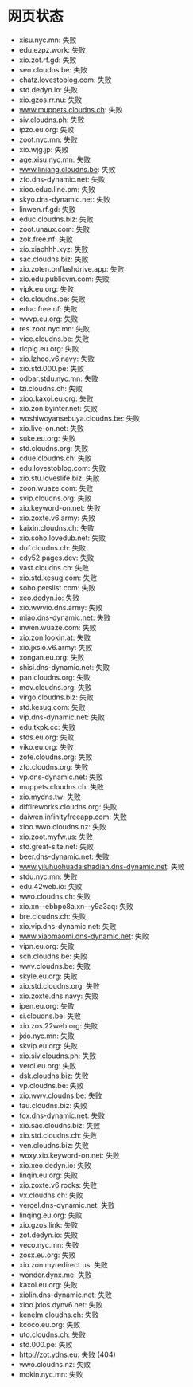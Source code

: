 # 网页状态
- xisu.nyc.mn: 失败
- edu.ezpz.work: 失败
- xio.zot.rf.gd: 失败
- sen.cloudns.be: 失败
- chatz.lovestoblog.com: 失败
- std.dedyn.io: 失败
- xio.gzos.rr.nu: 失败
- www.muppets.cloudns.ch: 失败
- siv.cloudns.ph: 失败
- ipzo.eu.org: 失败
- zoot.nyc.mn: 失败
- xio.wjg.jp: 失败
- age.xisu.nyc.mn: 失败
- www.liniang.cloudns.be: 失败
- zfo.dns-dynamic.net: 失败
- xioo.educ.line.pm: 失败
- skyo.dns-dynamic.net: 失败
- linwen.rf.gd: 失败
- educ.cloudns.biz: 失败
- zoot.unaux.com: 失败
- zok.free.nf: 失败
- xio.xiaohhh.xyz: 失败
- sac.cloudns.biz: 失败
- xio.zoten.onflashdrive.app: 失败
- xio.edu.publicvm.com: 失败
- vipk.eu.org: 失败
- clo.cloudns.be: 失败
- educ.free.nf: 失败
- wvvp.eu.org: 失败
- res.zoot.nyc.mn: 失败
- vice.cloudns.be: 失败
- ricpig.eu.org: 失败
- xio.lzhoo.v6.navy: 失败
- xio.std.000.pe: 失败
- odbar.stdu.nyc.mn: 失败
- lzi.cloudns.ch: 失败
- xioo.kaxoi.eu.org: 失败
- xio.zon.byinter.net: 失败
- woshiwoyansebuya.cloudns.be: 失败
- xio.live-on.net: 失败
- suke.eu.org: 失败
- std.cloudns.org: 失败
- cdue.cloudns.ch: 失败
- edu.lovestoblog.com: 失败
- xio.stu.loveslife.biz: 失败
- zoon.wuaze.com: 失败
- svip.cloudns.org: 失败
- xio.keyword-on.net: 失败
- xio.zoxte.v6.army: 失败
- kaixin.cloudns.ch: 失败
- xio.soho.lovedub.net: 失败
- duf.cloudns.ch: 失败
- cdy52.pages.dev: 失败
- vast.cloudns.ch: 失败
- xio.std.kesug.com: 失败
- soho.perslist.com: 失败
- xeo.dedyn.io: 失败
- xio.wwvio.dns.army: 失败
- miao.dns-dynamic.net: 失败
- inwen.wuaze.com: 失败
- xio.zon.lookin.at: 失败
- xio.jxsio.v6.army: 失败
- xongan.eu.org: 失败
- shisi.dns-dynamic.net: 失败
- pan.cloudns.org: 失败
- mov.cloudns.org: 失败
- virgo.cloudns.biz: 失败
- std.kesug.com: 失败
- vip.dns-dynamic.net: 失败
- edu.tkpk.cc: 失败
- stds.eu.org: 失败
- viko.eu.org: 失败
- zote.cloudns.org: 失败
- zfo.cloudns.org: 失败
- vp.dns-dynamic.net: 失败
- muppets.cloudns.ch: 失败
- xio.mydns.tw: 失败
- diffireworks.cloudns.org: 失败
- daiwen.infinityfreeapp.com: 失败
- xioo.wwo.cloudns.nz: 失败
- xio.zoot.myfw.us: 失败
- std.great-site.net: 失败
- beer.dns-dynamic.net: 失败
- www.yiluhuohuadaishadian.dns-dynamic.net: 失败
- stdu.nyc.mn: 失败
- edu.42web.io: 失败
- wwo.cloudns.ch: 失败
- xio.xn--ebbpo8a.xn--y9a3aq: 失败
- bre.cloudns.ch: 失败
- xio.vip.dns-dynamic.net: 失败
- www.xiaomaomi.dns-dynamic.net: 失败
- vipn.eu.org: 失败
- sch.cloudns.be: 失败
- wwv.cloudns.be: 失败
- skyle.eu.org: 失败
- xio.std.cloudns.org: 失败
- xio.zoxte.dns.navy: 失败
- ipen.eu.org: 失败
- si.cloudns.be: 失败
- xio.zos.22web.org: 失败
- jxio.nyc.mn: 失败
- skvip.eu.org: 失败
- xio.siv.cloudns.ph: 失败
- vercl.eu.org: 失败
- dsk.cloudns.biz: 失败
- vp.cloudns.be: 失败
- xio.wwv.cloudns.be: 失败
- tau.cloudns.biz: 失败
- fox.dns-dynamic.net: 失败
- xio.sac.cloudns.biz: 失败
- xio.std.cloudns.ch: 失败
- ven.cloudns.biz: 失败
- woxy.xio.keyword-on.net: 失败
- xio.xeo.dedyn.io: 失败
- linqin.eu.org: 失败
- xio.zoxte.v6.rocks: 失败
- vx.cloudns.ch: 失败
- vercel.dns-dynamic.net: 失败
- linqing.eu.org: 失败
- xio.gzos.link: 失败
- zot.dedyn.io: 失败
- veco.nyc.mn: 失败
- zosx.eu.org: 失败
- xio.zon.myredirect.us: 失败
- wonder.dynx.me: 失败
- kaxoi.eu.org: 失败
- xiolin.dns-dynamic.net: 失败
- xioo.jxios.dynv6.net: 失败
- kenelm.cloudns.ch: 失败
- kcoco.eu.org: 失败
- uto.cloudns.ch: 失败
- std.000.pe: 失败
- http://zot.ydns.eu: 失败 (404)
- wwo.cloudns.nz: 失败
- mokin.nyc.mn: 失败
